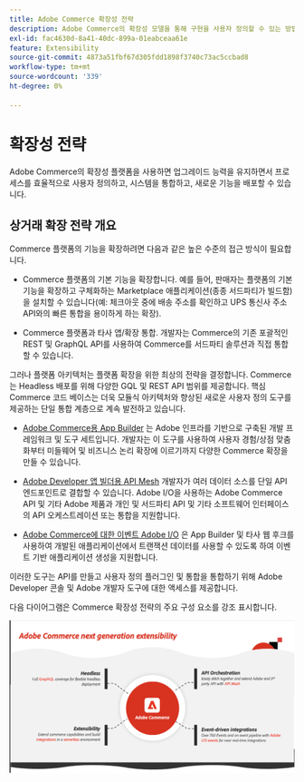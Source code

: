 ```yaml
---
title: Adobe Commerce 확장성 전략
description: Adobe Commerce의 확장성 모델을 통해 구현을 사용자 정의할 수 있는 방법을 알아봅니다.
exl-id: fac4630d-8a41-40dc-899a-01eabceaa61e
feature: Extensibility
source-git-commit: 4873a51fbf67d305fdd1898f3740c73ac5ccbad8
workflow-type: tm+mt
source-wordcount: '339'
ht-degree: 0%

---
```


# 확장성 전략

Adobe Commerce의 확장성 플랫폼을 사용하면 업그레이드 능력을 유지하면서 프로세스를 효율적으로 사용자 정의하고, 시스템을 통합하고, 새로운 기능을 배포할 수 있습니다.

## 상거래 확장 전략 개요

Commerce 플랫폼의 기능을 확장하려면 다음과 같은 높은 수준의 접근 방식이 필요합니다.

* Commerce 플랫폼의 기본 기능을 확장합니다. 예를 들어, 판매자는 플랫폼의 기본 기능을 확장하고 구체화하는 Marketplace 애플리케이션(종종 서드파티가 빌드함)을 설치할 수 있습니다(예: 체크아웃 중에 배송 주소를 확인하고 UPS 통신사 주소 API와의 빠른 통합을 용이하게 하는 확장).

* Commerce 플랫폼과 타사 앱/확장 통합. 개발자는 Commerce의 기존 포괄적인 REST 및 GraphQL API를 사용하여 Commerce를 서드파티 솔루션과 직접 통합할 수 있습니다.

그러나 플랫폼 아키텍처는 플랫폼 확장을 위한 최상의 전략을 결정합니다. Commerce는 Headless 배포를 위해 다양한 GQL 및 REST API 범위를 제공합니다. 핵심 Commerce 코드 베이스는 더욱 모듈식 아키텍처와 향상된 새로운 사용자 정의 도구를 제공하는 단일 통합 계층으로 계속 발전하고 있습니다.

* [Adobe Commerce용 App Builder](https://experienceleague.adobe.com/docs/commerce-learn/tutorials/adobe-developer-app-builder/introduction-to-app-builder.html) 는 Adobe 인프라를 기반으로 구축된 개발 프레임워크 및 도구 세트입니다. 개발자는 이 도구를 사용하여 사용자 경험/상점 맞춤화부터 미들웨어 및 비즈니스 논리 확장에 이르기까지 다양한 Commerce 확장을 만들 수 있습니다.

* [Adobe Developer 앱 빌더용 API Mesh](https://developer.adobe.com/graphql-mesh-gateway/) 개발자가 여러 데이터 소스를 단일 API 엔드포인트로 결합할 수 있습니다. Adobe I/O을 사용하는 Adobe Commerce API 및 기타 Adobe 제품과 개인 및 서드파티 API 및 기타 소프트웨어 인터페이스의 API 오케스트레이션 또는 통합을 지원합니다.

* [Adobe Commerce에 대한 이벤트 Adobe I/O](https://developer.adobe.com/commerce/events/get-started/) 은 App Builder 및 타사 웹 후크를 사용하여 개발된 애플리케이션에서 트랜잭션 데이터를 사용할 수 있도록 하여 이벤트 기반 애플리케이션 생성을 지원합니다.

이러한 도구는 API를 만들고 사용자 정의 플러그인 및 통합을 통합하기 위해 Adobe Developer 콘솔 및 Adobe 개발자 도구에 대한 액세스를 제공합니다.

다음 다이어그램은 Commerce 확장성 전략의 주요 구성 요소를 강조 표시합니다.

![Adobe Commerce 확장성 전략 다이어그램](../../assets/playbooks/extensibility-strategy-overview.png)
